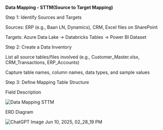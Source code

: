 
**Data Mapping - STTM(Source to Target Mapping)**

Step 1: Identify Sources and Targets

Sources: ERP (e.g., Baan LN, Dynamics), CRM, Excel files on SharePoint

Targets: Azure Data Lake → Databricks Tables → Power BI Dataset

Step 2: Create a Data Inventory

List all source tables/files involved (e.g., Customer_Master.xlsx, CRM_Transactions, ERP_Accounts)

Capture table names, column names, data types, and sample values

Step 3: Define Mapping Table Structure

Field	Description



![Data Mapping STTM](https://github.com/user-attachments/assets/5adef4b1-0ecf-4f43-b18f-f11c7ce5fe21)



ERD Diagram

![ChatGPT Image Jun 10, 2025, 02_28_19 PM](https://github.com/user-attachments/assets/2d20e405-7213-4f58-8ebb-880b1fd2a57f)






